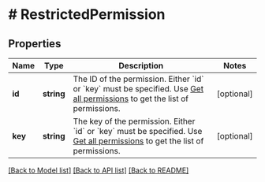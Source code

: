 # # RestrictedPermission

## Properties

Name | Type | Description | Notes
------------ | ------------- | ------------- | -------------
**id** | **string** | The ID of the permission. Either &#x60;id&#x60; or &#x60;key&#x60; must be specified. Use [Get all permissions](#api-rest-api-2-permissions-get) to get the list of permissions. | [optional]
**key** | **string** | The key of the permission. Either &#x60;id&#x60; or &#x60;key&#x60; must be specified. Use [Get all permissions](#api-rest-api-2-permissions-get) to get the list of permissions. | [optional]

[[Back to Model list]](../../README.md#models) [[Back to API list]](../../README.md#endpoints) [[Back to README]](../../README.md)
